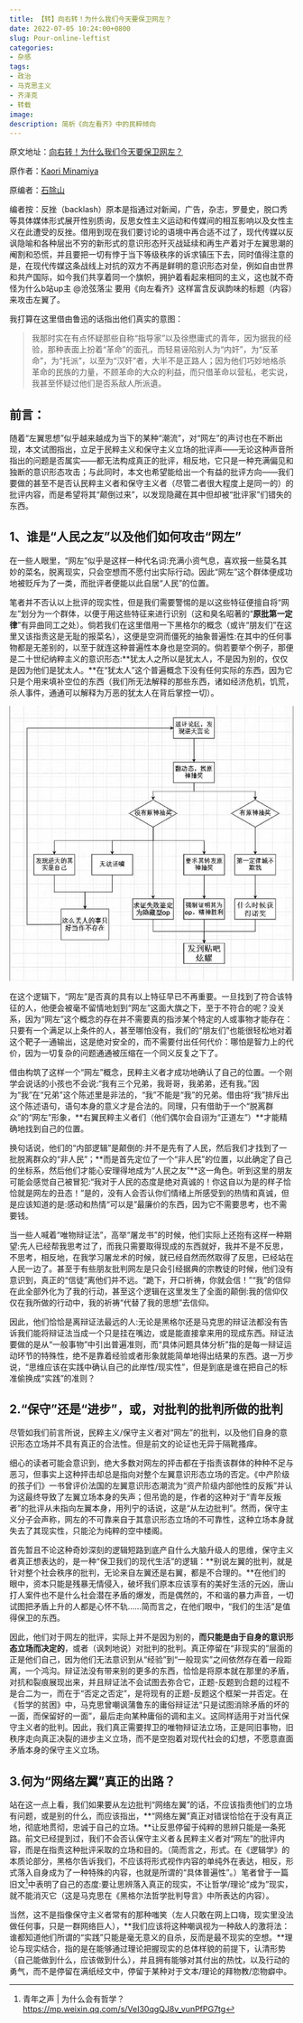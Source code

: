 ```yaml
---
title: 【转】向右转！为什么我们今天要保卫网左？
date: 2022-07-05 10:24:00+0800
slug: Pour-online-leftist 
categories:
- 杂感
tags:
- 政治
- 马克思主义
- 齐泽克
- 转载
image:
description: 简析《向左看齐》中的民粹倾向
---
```


原文地址：[向右转！为什么我们今天要保卫网左？](https://zhuanlan.zhihu.com/p/537447431)

原作者：[Kaori Minamiya](https://www.zhihu.com/people/neoleftistutsumi)

原编者：[石除山](https://www.zhihu.com/people/akuna-29)

编者按：反挫（backlash）原本是指通过对新闻，广告，杂志，罗曼史，脱口秀等具体媒体形式展开性别质询，反思女性主义运动和传媒间的相互影响以及女性主义在此遭受的反挫。借用到现在我们要讨论的语境中再合适不过了，现代传媒以反讽隐喻和各种层出不穷的新形式的意识形态歼灭战延续和再生产着对于左翼思潮的阉割和恐慌，并且要把一切有悖于当下等级秩序的诉求镇压下去，同时值得注意的是，在现代传媒这条战线上对抗的双方不再是鲜明的意识形态对垒，例如自由世界和共产国际，如今我们共享着同一个旗帜，拥护着看起来相同的主义，这也就不奇怪为什么b站up主 @沧弦落尘 要用《向左看齐》这样富含反讽韵味的标题（内容）来攻击左翼了。

我打算在这里借由鲁迅的话指出他们真实的意图：

> 我那时实在有点怀疑那些自称“指导家”以及徐懋庸式的青年，因为据我的经验，那种表面上扮着“革命”的面孔，而轻易诬陷别人为“内奸”，为“反革命”，为“托派”，以至为“汉奸”者，大半不是正路人；因为他们巧妙地格杀革命的民族的力量，不顾革命的大众的利益，而只借革命以营私，老实说，我甚至怀疑过他们是否系敌人所派遺。

## 前言：

随着“左翼思想”似乎越来越成为当下的某种“潮流”，对“网左”的声讨也在不断出现，本文试图指出，立足于民粹主义和保守主义立场的批评声——无论这种声音所指出的问题是否属实——都无法构成真正的批评，相反地，它只是一种充满偏见和独断的意识形态攻击；与此同时，本文也希望能给出一个有益的批评方向——我们要做的甚至不是否认民粹主义者和保守主义者（尽管二者很大程度上是同一的）的批评内容，而是希望将其“颠倒过来”，以发现隐藏在其中但却被“批评家”们错失的东西。

## 1、谁是“人民之友”以及他们如何攻击“网左”

在一些人眼里，“网左”似乎是这样一种代名词:充满小资气息，喜欢报一些莫名其妙的菜名，脱离现实，只会空想而不愿付出实际行动。因此“网左”这个群体便成功地被贬斥为了一类，而批评者便能以此自居“人民”的位置。

笔者并不否认以上批评的现实性，但是我们需要警惕的是以这些特征便擅自将“网左”划分为一个群体，以便于用这些特征来进行识别（这和臭名昭著的“**原批第一定律**”有异曲同工之处）。倘若我们在这里借用一下黑格尔的概念（或许“朋友们”在这里又该指责这是无耻的报菜名），这便是空洞而僵死的抽象普遍性:在其中的任何事物都是无差别的，以至于就连这种普遍性本身也是空洞的。倘若要举个例子，那便是二十世纪纳粹主义的意识形态:**犹太人之所以是犹太人，不是因为别的，仅仅是因为他们是犹太人。**在“犹太人”这个普遍概念下没有任何实际的东西，因为它只是个用来填补空位的东西（我们所无法解释的那些东西，诸如经济危机，饥荒，杀人事件，通通可以解释为万恶的犹太人在背后掌控一切）。

![原批第一定律](https://raw.githubusercontent.com/yuukoamamiya/pic/master/202207051021821.jpg)

在这个逻辑下，“网左”是否真的具有以上特征早已不再重要。一旦找到了符合该特征的人，他便会被毫不留情地划到“网左”这面大旗之下，至于不符合的呢？没关系，因为“网左”这个概念的存在并不需要真的指涉某个特定的人或事物才能存在：只要有一个满足以上条件的人，甚至哪怕没有，我们的“朋友们”也能很轻松地对着这个靶子一通输出，这是绝对安全的，而不需要付出任何代价：哪怕是智力上的代价，因为一切复杂的问题通通被压缩在一个同义反复之下了。

借由构筑了这样一个“网左”概念，民粹主义者才成功地确认了自己的位置。一个刚学会说话的小孩也不会说:“我有三个兄弟，我哥哥，我弟弟，还有我。”因为“我”在“兄弟”这个陈述里是非法的，“我”不能是“我”的兄弟。借由将“我”排斥出这个陈述语句，语句本身的意义才是合法的。同理，只有借助于一个“脱离群众”的“网左”形象，**右翼民粹主义者们（他们偶尔会自诩为“正道左”）**才能精确地找到自己的位置。

换句话说，他们的“内部逻辑”是颠倒的:并不是先有了人民，然后我们才找到了一批脱离群众的“非人民”；**而是首先定位了一个“非人民”的位置，以此确定了自己的坐标系，然后他们才能心安理得地成为“人民之友”**这一角色。听到这里的朋友可能会感觉自己被冒犯:“我对于人民的态度是绝对真诚的！你这自以为是的样子恰恰就是网左的丑态！”是的，没有人会否认你们情绪上所感受到的热情和真诚，但是应该知道的是:感动和热情“可以是”最廉价的东西，因为它不需要思考，也不需要钱。

当一些人喊着“唯物辩证法”，高举“屠龙书”的时候，他们实际上还抱有这样一种期望:先人已经帮我思考过了，而我只需要取得现成的东西就好，我并不是不反思，不思考，相反地，在我学习屠龙术的时候，就已经自然而然取得了反思，已经站在人民一边了。甚至于有些朋友批判网左是只会引经据典的宗教徒的时候，他们没有意识到，真正的“信徒”离他们并不远。“跪下，开口祈祷，你就会信！”“我”的信仰在此全部外化为了我的行动，甚至这个逻辑在这里发生了全面的颠倒:我的信仰仅仅在我所做的行动中，我的祈祷“代替了我的思想”去信仰。

因此，他们恰恰是离辩证法最远的人:无论是黑格尔还是马克思的辩证法都没有告诉我们能将辩证法当成一个只是挂在嘴边，或是能直接拿来用的现成东西。辩证法要做的是从“一般事物”中引出普遍准则，而“具体问题具体分析”指的是每一辩证运动环节的特殊性，绝不是靠着经验或者形象就能简单地得出结果的东西。退一万步说，“思维应该在实践中确认自己的此岸性/现实性”，但是到底是谁在把自己的标准偷换成“实践”的准则？

## 2.“保守”还是“进步”，或，对批判的批判所做的批判

尽管如我们前言所说，民粹主义/保守主义者对“网左”的批判，以及他们自身的意识形态立场并不具有真正的合法性。但是前文的论证也无异于隔靴搔痒。

细心的读者可能会意识到，绝大多数对网左的抨击都在于指责该群体的种种不足与恶习，但事实上这种抨击却总是指向对整个左翼意识形态立场的否定。《中产阶级的孩子们》一书曾评价法国的左翼意识形态潮流为“资产阶级内部他性的反叛”并认为这最终导致了左翼立场本身的失声；但吊诡的是，作者的这种对于“青年反叛者”的批评从未指向左翼本身，用列宁的话说，这是“从左边批判”。然而，保守主义分子会声称，网左的不可靠来自于其意识形态立场的不可靠性，这种立场本身就失去了其现实性，只能沦为纯粹的空中楼阁。

首先暂且不论这种奇妙深刻的逻辑短路到底产自什么大脑升级人的思维，保守主义者真正想表达的，是一种“保卫我们的现代生活”的逻辑：**别说左翼的批判，就是针对整个社会秩序的批判，无论来自左翼还是右翼，都是不合理的。**在他们的眼中，资本只能是残暴无情侵入，破坏我们原本应该享有的美好生活的元凶，唐山打人案件也不是什么社会潜在矛盾的爆发，而是偶然的，不和谐的暴力声音，一切试图把矛盾上升的人都是心怀不轨……简而言之，在他们眼中，“我们的生活”是值得保卫的东西。

因此，他们对于网左的批评，实际上并不是因为别的，**而只能是由于自身的意识形态立场而决定的**，或者（讽刺地说）对批判的批判。真正停留在“非现实的”层面的正是他们自己，因为他们无法意识到从“经验”到“一般现实”之间依然存在着一段距离，一个鸿沟。辩证法没有带来别的更多的东西，恰恰是将原本就在那里的矛盾，对抗和裂痕展现出来，并且辩证法不会试图去弥合它，正题-反题到合题的过程不是合二为一，而在于“否定之否定”，是将现有的正题-反题这个框架一并否定。在《哲学的贫困》中，马克思曾嘲讽蒲鲁东的庸俗辩证法“只是试图消除矛盾的坏的一面，而保留好的一面”，最后走向某种庸俗的调和主义。这同样适用于对当代保守主义者的批判。因此，我们真正需要捍卫的唯物辩证法立场，正是同旧事物，旧秩序走向真正决裂的进步主义立场，而不是空抱着对现代社会的幻想，不愿意直面矛盾本身的保守主义立场。

## 3.何为“网络左翼”真正的出路？

站在这一点上看，我们如果要从左边批判“网络左翼”的话，不应该指责他们的立场有问题，或是别的什么，而应该指出，**“网络左翼”真正对错误恰恰在于没有真正地，彻底地贯彻，忠诚于自己的立场。**让反思停留于纯粹的思辨只能是一条死路。前文已经提到过，我们不会否认保守主义者＆民粹主义者对“网左”的批评内容，而是在指责这种批评采取的立场和目的。（简而言之，形式。在《逻辑学》的本质论部分，黑格尔告诉我们，不应该将形式视作内容的单纯外在表达，相反，形式落入自身成为了一种特殊的内容，也就是所谓的“具体普遍性”。）笔者曾于一篇旧文[^1]中表明了自己的态度:要让思辨落入真正的现实，不让哲学/理论“成为”现实，就不能消灭它（这是马克思在《黑格尔法哲学批判导言》中所表达的内容）。

当然，这不是指像保守主义者常有的那种嗤笑（左人只敢在网上口嗨，现实里没法做任何事，只是一群网络巨人），**我们应该将这种嘲讽视为一种敌人的激将法：谁都知道他们所谓的“实践”只能是毫无意义的自杀，反而是最不现实的空想。**理论与现实结合，指的是在能够通过理论把握现实的总体样貌的前提下，认清形势（自己能做到什么，应该做到什么），并且拥有能够对其付出的热忱，以及行动的勇气，而不是停留在满纸经文中，停留于某种对于文本/理论的拜物教/恋物癖中。

[^1]: 青年之声 | 为什么会有哲学？ https://mp.weixin.qq.com/s/VeI30qgQJ8v_vunPfPG7tg
